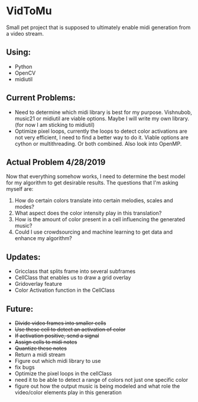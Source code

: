# VidToMu

Small pet project that is supposed to ultimately enable midi generation from a video stream.

## Using:
* Python
* OpenCV
* midiutil

## Current Problems:
* Need to determine which midi library is best for my purpose. Vishnubob, music21 or midiutil are viable options. Maybe I will write my own library. (for now I am sticking to midiutil) 
* Optimize pixel loops, currently the loops to detect color activations are not very efficient, I need to find a better way to do it. Viable options are cython or multithreading. Or both combined. Also look into OpenMP.

## Actual Problem 4/28/2019
Now that everything somehow works, I need to determine the best model for my algorithm to get desirable results. The questions that I'm asking myself are:
1. How do certain colors translate into certain melodies, scales and modes?
2. What aspect does the color intensity play in this translation?
3. How is the amount of color present in a cell influencing the generated music?
4. Could I use crowdsourcing and machine learning to get data and enhance my algorithm? 
  
## Updates:
* Gricclass that splits frame into several subframes
* CellClass that enables us to draw a grid overlay
* Gridoverlay feature
* Color Activation function in the CellClass

  
## Future:
  * ~~Divide video frames into smaller cells~~
  * ~~Use these cell to detect an activation of color~~
  * ~~If activation positive, send a signal~~
  * ~~Assign cells to midi notes~~
  * ~~Quantize these notes~~
  * Return a midi stream
  * Figure out which midi library to use
  * fix bugs
  * Optimize the pixel loops in the cellClass
  * need it to be able to detect a range of colors not just one specific color
  * figure out how the output music is being modeled and what role the video/color elements play in this generation
